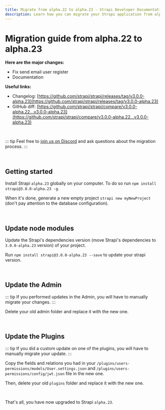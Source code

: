 ```yaml
---
title: Migrate from alpha.22 to alpha.23 - Strapi Developer Documentation
description: Learn how you can migrate your Strapi application from alpha.22 to alpha.23.
---
```


# Migration guide from alpha.22 to alpha.23

**Here are the major changes:**

- Fix send email user register
- Documentation

**Useful links:**

- Changelog: [https://github.com/strapi/strapi/releases/tag/v3.0.0-alpha.23](https://github.com/strapi/strapi/releases/tag/v3.0.0-alpha.23)
- GitHub diff: [https://github.com/strapi/strapi/compare/v3.0.0-alpha.22...v3.0.0-alpha.23](https://github.com/strapi/strapi/compare/v3.0.0-alpha.22...v3.0.0-alpha.23)

<br>

::: tip
Feel free to [join us on Discord](http://discord.com/invite/WFrDyNzNDU) and ask questions about the migration process.
:::

<br>

## Getting started

Install Strapi `alpha.23` globally on your computer. To do so run `npm install strapi@3.0.0-alpha.23 -g`.

When it's done, generate a new empty project `strapi new myNewProject` (don't pay attention to the database configuration).

<br>

## Update node modules

Update the Strapi's dependencies version (move Strapi's dependencies to `3.0.0-alpha.23` version) of your project.

Run `npm install strapi@3.0.0-alpha.23 --save` to update your strapi version.

<br>

## Update the Admin

::: tip
If you performed updates in the Admin, you will have to manually migrate your changes.
:::

Delete your old admin folder and replace it with the new one.

<br>

## Update the Plugins

::: tip
If you did a custom update on one of the plugins, you will have to manually migrate your update.
:::

Copy the fields and relations you had in your `/plugins/users-permissions/models/User.settings.json` and `/plugins/users-permissions/config/jwt.json` file in the new one.

Then, delete your old `plugins` folder and replace it with the new one.

<br>

That's all, you have now upgraded to Strapi `alpha.23`.
